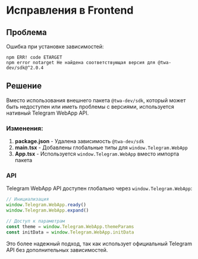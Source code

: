 # Исправления в Frontend

## Проблема

Ошибка при установке зависимостей:
```
npm ERR! code ETARGET
npm error notarget Не найдена соответствующая версия для @twa-dev/sdk@^2.0.4
```

## Решение

Вместо использования внешнего пакета `@twa-dev/sdk`, который может быть недоступен или иметь проблемы с версиями, используется нативный Telegram WebApp API.

### Изменения:

1. **package.json** - Удалена зависимость `@twa-dev/sdk`
2. **main.tsx** - Добавлены глобальные типы для `window.Telegram.WebApp`
3. **App.tsx** - Используется `window.Telegram.WebApp` вместо импорта пакета

### API

Telegram WebApp API доступен глобально через `window.Telegram.WebApp`:

```typescript
// Инициализация
window.Telegram.WebApp.ready()
window.Telegram.WebApp.expand()

// Доступ к параметрам
const theme = window.Telegram.WebApp.themeParams
const initData = window.Telegram.WebApp.initData
```

Это более надежный подход, так как использует официальный Telegram API без дополнительных зависимостей.

